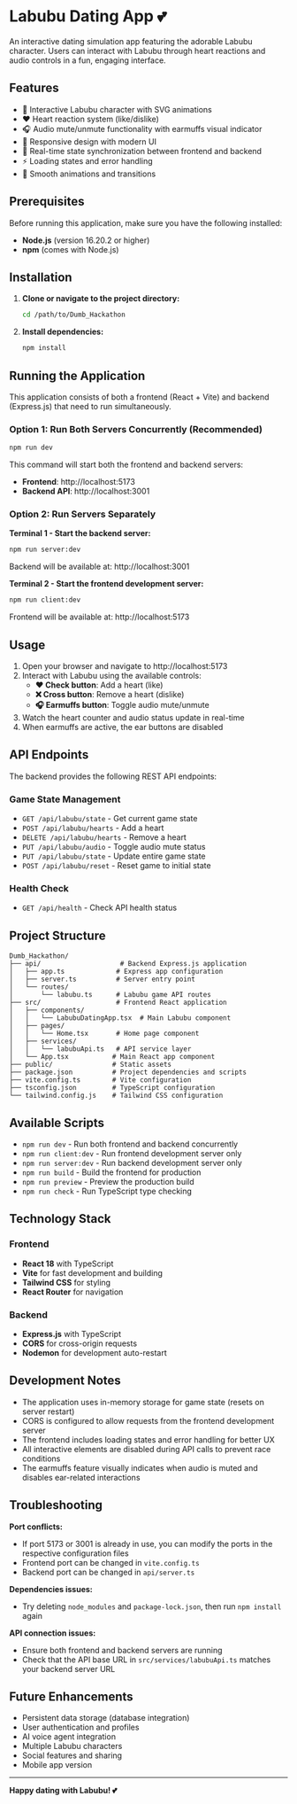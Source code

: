 # Labubu Dating App 💕

An interactive dating simulation app featuring the adorable Labubu character. Users can interact with Labubu through heart reactions and audio controls in a fun, engaging interface.

## Features

- 🎯 Interactive Labubu character with SVG animations
- ❤️ Heart reaction system (like/dislike)
- 🎧 Audio mute/unmute functionality with earmuffs visual indicator
- 📱 Responsive design with modern UI
- 🔄 Real-time state synchronization between frontend and backend
- ⚡ Loading states and error handling
- 🎨 Smooth animations and transitions

## Prerequisites

Before running this application, make sure you have the following installed:

- **Node.js** (version 16.20.2 or higher)
- **npm** (comes with Node.js)

## Installation

1. **Clone or navigate to the project directory:**
   ```bash
   cd /path/to/Dumb_Hackathon
   ```

2. **Install dependencies:**
   ```bash
   npm install
   ```

## Running the Application

This application consists of both a frontend (React + Vite) and backend (Express.js) that need to run simultaneously.

### Option 1: Run Both Servers Concurrently (Recommended)

```bash
npm run dev
```

This command will start both the frontend and backend servers:
- **Frontend**: http://localhost:5173
- **Backend API**: http://localhost:3001

### Option 2: Run Servers Separately

**Terminal 1 - Start the backend server:**
```bash
npm run server:dev
```
Backend will be available at: http://localhost:3001

**Terminal 2 - Start the frontend development server:**
```bash
npm run client:dev
```
Frontend will be available at: http://localhost:5173

## Usage

1. Open your browser and navigate to http://localhost:5173
2. Interact with Labubu using the available controls:
   - **❤️ Check button**: Add a heart (like)
   - **❌ Cross button**: Remove a heart (dislike)
   - **🎧 Earmuffs button**: Toggle audio mute/unmute
3. Watch the heart counter and audio status update in real-time
4. When earmuffs are active, the ear buttons are disabled

## API Endpoints

The backend provides the following REST API endpoints:

### Game State Management
- `GET /api/labubu/state` - Get current game state
- `POST /api/labubu/hearts` - Add a heart
- `DELETE /api/labubu/hearts` - Remove a heart
- `PUT /api/labubu/audio` - Toggle audio mute status
- `PUT /api/labubu/state` - Update entire game state
- `POST /api/labubu/reset` - Reset game to initial state

### Health Check
- `GET /api/health` - Check API health status

## Project Structure

```
Dumb_Hackathon/
├── api/                    # Backend Express.js application
│   ├── app.ts             # Express app configuration
│   ├── server.ts          # Server entry point
│   └── routes/
│       └── labubu.ts      # Labubu game API routes
├── src/                   # Frontend React application
│   ├── components/
│   │   └── LabubuDatingApp.tsx  # Main Labubu component
│   ├── pages/
│   │   └── Home.tsx       # Home page component
│   ├── services/
│   │   └── labubuApi.ts   # API service layer
│   └── App.tsx           # Main React app component
├── public/               # Static assets
├── package.json          # Project dependencies and scripts
├── vite.config.ts        # Vite configuration
├── tsconfig.json         # TypeScript configuration
└── tailwind.config.js    # Tailwind CSS configuration
```

## Available Scripts

- `npm run dev` - Run both frontend and backend concurrently
- `npm run client:dev` - Run frontend development server only
- `npm run server:dev` - Run backend development server only
- `npm run build` - Build the frontend for production
- `npm run preview` - Preview the production build
- `npm run check` - Run TypeScript type checking

## Technology Stack

### Frontend
- **React 18** with TypeScript
- **Vite** for fast development and building
- **Tailwind CSS** for styling
- **React Router** for navigation

### Backend
- **Express.js** with TypeScript
- **CORS** for cross-origin requests
- **Nodemon** for development auto-restart

## Development Notes

- The application uses in-memory storage for game state (resets on server restart)
- CORS is configured to allow requests from the frontend development server
- The frontend includes loading states and error handling for better UX
- All interactive elements are disabled during API calls to prevent race conditions
- The earmuffs feature visually indicates when audio is muted and disables ear-related interactions

## Troubleshooting

**Port conflicts:**
- If port 5173 or 3001 is already in use, you can modify the ports in the respective configuration files
- Frontend port can be changed in `vite.config.ts`
- Backend port can be changed in `api/server.ts`

**Dependencies issues:**
- Try deleting `node_modules` and `package-lock.json`, then run `npm install` again

**API connection issues:**
- Ensure both frontend and backend servers are running
- Check that the API base URL in `src/services/labubuApi.ts` matches your backend server URL

## Future Enhancements

- Persistent data storage (database integration)
- User authentication and profiles
- AI voice agent integration
- Multiple Labubu characters
- Social features and sharing
- Mobile app version

---

**Happy dating with Labubu! 💕**